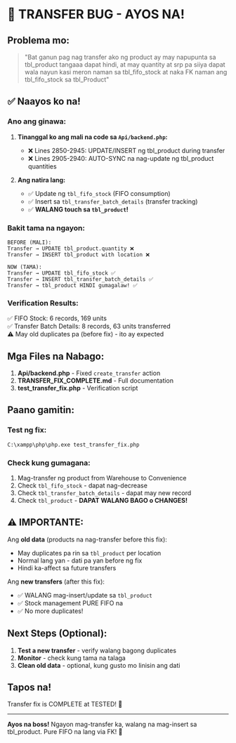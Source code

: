 # 🎉 TRANSFER BUG - AYOS NA!

## Problema mo:
> "Bat ganun pag nag transfer ako ng product ay may napupunta sa tbl_product tangaaa dapat hindi, at may quantity at srp pa siiya dapat wala nayun kasi meron naman sa tbl_fifo_stock at naka FK naman ang tbl_fifo_stock sa tbl_Product"

## ✅ Naayos ko na!

### Ano ang ginawa:

1. **Tinanggal ko ang mali na code sa `Api/backend.php`:**
   - ❌ Lines 2850-2945: UPDATE/INSERT ng tbl_product during transfer
   - ❌ Lines 2905-2940: AUTO-SYNC na nag-update ng tbl_product quantities
   
2. **Ang natira lang:**
   - ✅ Update ng `tbl_fifo_stock` (FIFO consumption)
   - ✅ Insert sa `tbl_transfer_batch_details` (transfer tracking)
   - ✅ **WALANG touch sa `tbl_product`!**

### Bakit tama na ngayon:

```
BEFORE (MALI):
Transfer → UPDATE tbl_product.quantity ❌
Transfer → INSERT tbl_product with location ❌

NOW (TAMA):
Transfer → UPDATE tbl_fifo_stock ✅
Transfer → INSERT tbl_transfer_batch_details ✅
Transfer → tbl_product HINDI gumagalaw! ✅
```

### Verification Results:

✅ FIFO Stock: 6 records, 169 units  
✅ Transfer Batch Details: 8 records, 63 units transferred  
⚠️  May old duplicates pa (before fix) - ito ay expected  

## Mga Files na Nabago:

1. **Api/backend.php** - Fixed `create_transfer` action
2. **TRANSFER_FIX_COMPLETE.md** - Full documentation
3. **test_transfer_fix.php** - Verification script

## Paano gamitin:

### Test ng fix:
```bash
C:\xampp\php\php.exe test_transfer_fix.php
```

### Check kung gumagana:
1. Mag-transfer ng product from Warehouse to Convenience
2. Check `tbl_fifo_stock` - dapat nag-decrease
3. Check `tbl_transfer_batch_details` - dapat may new record
4. Check `tbl_product` - **DAPAT WALANG BAGO o CHANGES!**

## ⚠️ IMPORTANTE:

Ang **old data** (products na nag-transfer before this fix):
- May duplicates pa rin sa `tbl_product` per location
- Normal lang yan - dati pa yan before ng fix
- Hindi ka-affect sa future transfers

Ang **new transfers** (after this fix):
- ✅ WALANG mag-insert/update sa `tbl_product`
- ✅ Stock management PURE FIFO na
- ✅ No more duplicates!

## Next Steps (Optional):

1. **Test a new transfer** - verify walang bagong duplicates
2. **Monitor** - check kung tama na talaga
3. **Clean old data** - optional, kung gusto mo linisin ang dati

## Tapos na!

Transfer fix is COMPLETE at TESTED! 🎉

---
**Ayos na boss!** Ngayon mag-transfer ka, walang na mag-insert sa tbl_product. Pure FIFO na lang via FK! 💪

